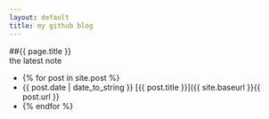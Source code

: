 ```yaml
---
layout: default
title: my github blog
---
```

##{{ page.title }}  
the latest note  
- {% for post in site.post %}  
- {{ post.date | date_to_string }} [{{ post.title }}]({{ site.baseurl }}{{ post.url }}  
- {% endfor %}
